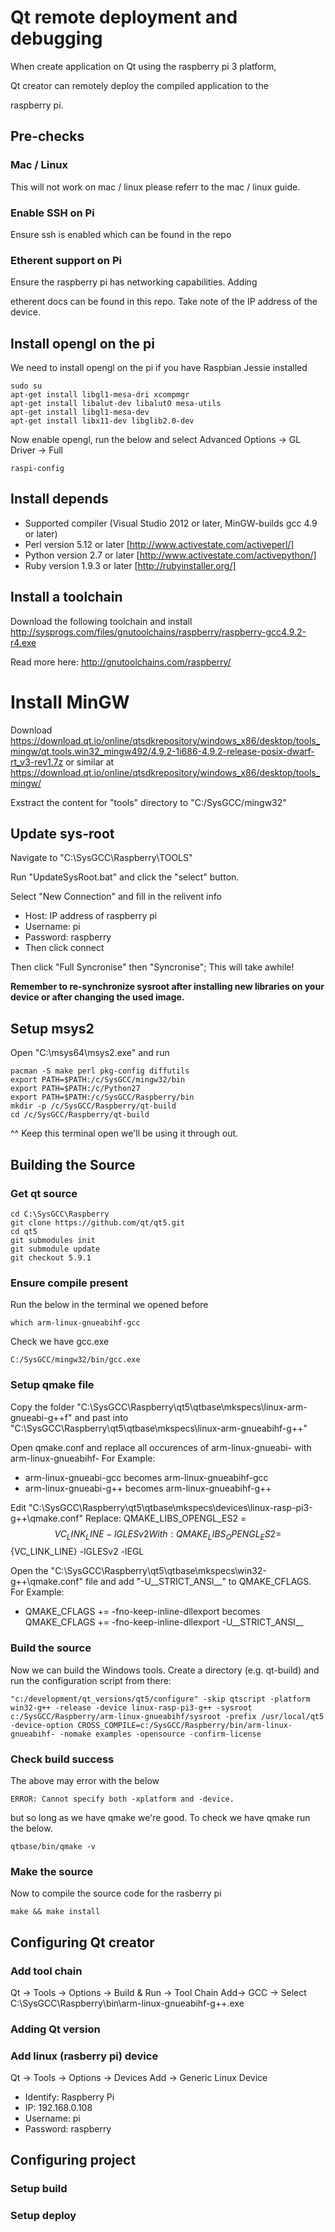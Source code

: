 # Qt remote deployment and debugging
When create application on Qt using the raspberry pi 3 platform, 

Qt creator can remotely deploy the compiled application to the 

raspberry pi.

## Pre-checks
### Mac / Linux
This will not work on mac / linux please referr to the mac / linux guide.

### Enable SSH on Pi
Ensure ssh is enabled which can be found in the repo

### Etherent support on Pi
Ensure the raspberry pi has networking capabilities. Adding 

etherent docs can be found in this repo.
Take note of the IP address of the device.

## Install opengl on the pi
We need to install opengl on the pi if you have Raspbian Jessie installed
```
sudo su
apt-get install libgl1-mesa-dri xcompmgr
apt-get install libalut-dev libalutO mesa-utils
apt-get install libgl1-mesa-dev
apt-get install libx11-dev libglib2.0-dev
```
Now enable opengl, run the below and select Advanced Options -> GL Driver -> Full
```
raspi-config
```

## Install depends
  * Supported compiler (Visual Studio 2012 or later, MinGW-builds gcc 4.9 or later)
  * Perl version 5.12 or later   [http://www.activestate.com/activeperl/]
  * Python version 2.7 or later  [http://www.activestate.com/activepython/]
  * Ruby version 1.9.3 or later  [http://rubyinstaller.org/]

## Install a toolchain
Download the following toolchain and install
http://sysprogs.com/files/gnutoolchains/raspberry/raspberry-gcc4.9.2-r4.exe

Read more here: http://gnutoolchains.com/raspberry/

# Install MinGW
Download https://download.qt.io/online/qtsdkrepository/windows_x86/desktop/tools_mingw/qt.tools.win32_mingw492/4.9.2-1i686-4.9.2-release-posix-dwarf-rt_v3-rev1.7z
or similar at https://download.qt.io/online/qtsdkrepository/windows_x86/desktop/tools_mingw/

Exstract the content for "tools" directory to "C:/SysGCC/mingw32"

## Update sys-root
Navigate to "C:\SysGCC\Raspberry\TOOLS"

Run "UpdateSysRoot.bat" and click the "select" button.

Select "New Connection" and fill in the relivent info

  * Host: IP address of raspberry pi
  * Username: pi
  * Password: raspberry
  * Then click connect

Then click "Full Syncronise" then "Syncronise"; This will take awhile!

__Remember to re-synchronize sysroot after installing new libraries on your device or after changing the used image.__

## Setup msys2
Open "C:\msys64\msys2.exe" and run
```
pacman -S make perl pkg-config diffutils
export PATH=$PATH:/c/SysGCC/mingw32/bin
export PATH=$PATH:/c/Python27
export PATH=$PATH:/c/SysGCC/Raspberry/bin
mkdir -p /c/SysGCC/Raspberry/qt-build
cd /c/SysGCC/Raspberry/qt-build
```
^^ Keep this terminal open we'll be using it through out.

## Building the Source
### Get qt source
```
cd C:\SysGCC\Raspberry
git clone https://github.com/qt/qt5.git
cd qt5
git submodules init
git submodule update
git checkout 5.9.1
```

### Ensure compile present
Run the below in the terminal we opened before
```
which arm-linux-gnueabihf-gcc
```
Check we have gcc.exe
```
C:/SysGCC/mingw32/bin/gcc.exe
```

### Setup qmake file 
Copy the folder "C:\SysGCC\Raspberry\qt5\qtbase\mkspecs\linux-arm-gnueabi-g++f" and past into "C:\SysGCC\Raspberry\qt5\qtbase\mkspecs\linux-arm-gnueabihf-g++"

Open qmake.conf and replace all occurences of arm-linux-gnueabi- with arm-linux-gnueabihf-
For Example:
  *  arm-linux-gnueabi-gcc becomes arm-linux-gnueabihf-gcc
  *  arm-linux-gnueabi-g++ becomes arm-linux-gnueabihf-g++

Edit "C:\SysGCC\Raspberry\qt5\qtbase\mkspecs\devices\linux-rasp-pi3-g++\qmake.conf"
Replace: 
QMAKE_LIBS_OPENGL_ES2   = $${VC_LINK_LINE} -lGLESv2
With:
QMAKE_LIBS_OPENGL_ES2   = $${VC_LINK_LINE} -lGLESv2 -lEGL


Open the "C:\SysGCC\Raspberry\qt5\qtbase\mkspecs\win32-g++\qmake.conf" file and add "-U\_\_STRICT_ANSI\_\_" to QMAKE_CFLAGS.
For Example:
  * QMAKE_CFLAGS += -fno-keep-inline-dllexport becomes QMAKE_CFLAGS += -fno-keep-inline-dllexport -U\_\_STRICT_ANSI\_\_


### Build the source
Now we can build the Windows tools. Create a directory (e.g. qt-build) and run the configuration script from there:
```
"c:/development/qt_versions/qt5/configure" -skip qtscript -platform win32-g++ -release -device linux-rasp-pi3-g++ -sysroot c:/SysGCC/Raspberry/arm-linux-gnueabihf/sysroot -prefix /usr/local/qt5 -device-option CROSS_COMPILE=c:/SysGCC/Raspberry/bin/arm-linux-gnueabihf- -nomake examples -opensource -confirm-license
```

### Check build success
The above may error with the below
```
ERROR: Cannot specify both -xplatform and -device.
```
but so long as we have qmake we're good. To check we have qmake run the below.
```
qtbase/bin/qmake -v
```

### Make the source
Now to compile the source code for the rasberry pi
```
make && make install
```

## Configuring Qt creator

### Add tool chain
Qt -> Tools -> Options -> Build & Run -> Tool Chain
Add-> GCC -> Select C:\SysGCC\Raspberry\bin\arm-linux-gnueabihf-g++.exe

### Adding Qt version

### Add linux (rasberry pi) device 
Qt -> Tools -> Options -> Devices 
Add -> Generic Linux Device

  * Identify: Raspberry Pi
  * IP: 192.168.0.108
  * Username: pi
  * Password: raspberry

## Configuring project

### Setup build

### Setup deploy




